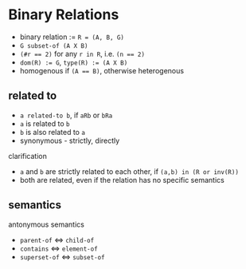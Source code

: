
<!-- ======================================================================= -->
# Binary Relations

* binary relation := `R = (A, B, G)`
* `G subset-of (A X B)`
* `(#r == 2)` for any `r in R`, i.e. `(n == 2)`
* `dom(R) := G`, `type(R) := (A X B)`
* homogenous if `(A == B)`, otherwise heterogenous

<!-- ======================================================================= -->
## related to

* `a related-to b`, if `aRb` or `bRa`
* `a` is related to `b`
* `b` is also related to `a`
* synonymous - strictly, directly

clarification

* `a` and `b` are strictly related to each other, if `(a,b) in (R or inv(R))`
* both are related, even if the relation has no specific semantics

<!-- ======================================================================= -->
## semantics

antonymous semantics

* `parent-of` <=> `child-of`
* `contains` <=> `element-of`
* `superset-of` <=> `subset-of`
